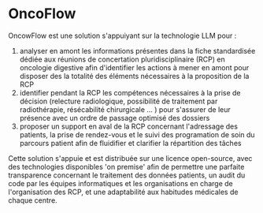 # OncoFlow

OncowFlow est une solution s'appuiyant sur la technologie LLM pour : 
1. analyser en amont les informations présentes dans la fiche standardisée dédiée aux réunions de concertation pluridisciplinaire (RCP) en oncologie digestive afin d'identifier les actions à mener en amont pour disposer des la totalité des éléments nécessaires à la proposition de la RCP
2. identifier pendant la RCP les compétences nécessaires à la prise de décision (relecture radiologique, possibilité de traitement par radiothérapie, résécabilité chirurgicale ... ) pour s'assurer de leur présence avec un ordre de passage optimisé des dossiers
3. proposer un support en aval de la RCP concernant l'adressage des patients, la prise de rendez-vous et le suivi des programation de soin du parcours patient afin de fluidifier et clarifier la répartition des tâches

Cette solution s'appuie et est distribuée sur une licence open-source, avec des technologies disponibles 'on premise' afin de permettre une parfaite transparence concernant le traitement des données patients, un audit du code par les équipes informatiques et les organisations en charge de l'organisation des RCP, et une adaptabilité aux habitudes médicales de chaque centre.

